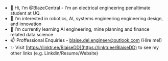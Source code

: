 - 👋 Hi, I’m @BlazeCentral - I'm an electrical engineering penultimate student at UQ.
- 👀 I’m interested in robotics, AI, systems engineering engineering design, and innovation
- 🌱 I’m currently learning AI engineering, mine planning and finance related data science
- 📫 Proffessional Enquiries - blaise.del.engineer@outlook.com (Hire me!)
- ✨ Visit [https://linktr.ee/BlaiseDD](https://linktr.ee/BlaiseDD) to see my other links (e.g. Linkdin/Resume/Website)
  
<!---
BlazeCentral/BlazeCentral is a ✨ special ✨ repository because its `README.md` (this file) appears on your GitHub profile.
You can click the Preview link to take a look at your changes.
--->
